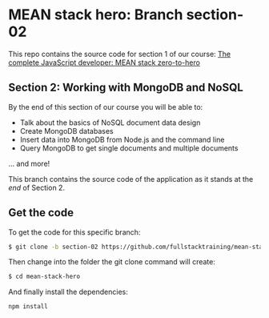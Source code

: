# MEAN stack hero: Branch section-02

This repo contains the source code for section 1 of our course: [
The complete JavaScript developer: MEAN stack zero-to-hero](http://www.fullstacktraining.com/courses/learn-the-mean-stack)

## Section 2: Working with MongoDB and NoSQL

By the end of this section of our course you will be able to:

* Talk about the basics of NoSQL document data design
* Create MongoDB databases
* Insert data into MongoDB from Node.js and the command line
* Query MongoDB to get single documents and multiple documents

... and more!

This branch contains the source code of the application as it stands at the *end* of Section 2.

## Get the code

To get the code for this specific branch:

```bash
$ git clone -b section-02 https://github.com/fullstacktraining/mean-stack-hero.git
```

Then change into the folder the git clone command will create:

```bash
$ cd mean-stack-hero
```

And finally install the dependencies:

```bash
npm install
```
